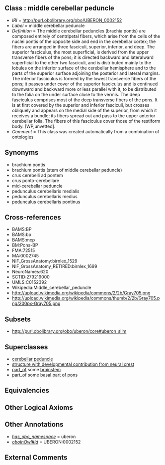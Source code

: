 
## Class : middle cerebellar peduncle

 * *IRI* = http://purl.obolibrary.org/obo/UBERON_0002152
 * *Label* = middle cerebellar peduncle
 * *Definition* = The middle cerebellar peduncles (brachia pontis) are composed entirely of centripetal fibers, which arise from the cells of the nuclei pontis of the opposite side and end in the cerebellar cortex; the fibers are arranged in three fasciculi, superior, inferior, and deep. The superior fasciculus, the most superficial, is derived from the upper transverse fibers of the pons; it is directed backward and lateralward superficial to the other two fasciculi, and is distributed mainly to the lobules on the inferior surface of the cerebellar hemisphere and to the parts of the superior surface adjoining the posterior and lateral margins. The inferior fasciculus is formed by the lowest transverse fibers of the pons; it passes under cover of the superior fasciculus and is continued downward and backward more or less parallel with it, to be distributed to the folia on the under surface close to the vermis. The deep fasciculus comprises most of the deep transverse fibers of the pons. It is at first covered by the superior and inferior fasciculi, but crosses obliquely and appears on the medial side of the superior, from which it receives a bundle; its fibers spread out and pass to the upper anterior cerebellar folia. The fibers of this fasciculus cover those of the restiform body. [WP,unvetted].
 * *Comment* = This class was created automatically from a combination of ontologies

## Synonyms

 * brachium pontis
 * brachium pontis (stem of middle cerebellar peduncle)
 * crus cerebelli ad pontem
 * crus ponto-cerebellare
 * mid-cerebellar peduncle
 * pedunculus cerebellaris medialis
 * pedunculus cerebellaris medius
 * pedunculus cerebellaris pontinus

## Cross-references

 * BAMS:BP
 * BAMS:bp
 * BAMS:mcp
 * BM:Pons-BP
 * FMA:72515
 * MA:0002745
 * NIF_GrossAnatomy:birnlex_1529
 * NIF_GrossAnatomy_RETIRED:birnlex_1699
 * NeuroNames:620
 * SCTID:279219000
 * UMLS:C0152392
 * Wikipedia:Middle_cerebellar_peduncle
 * http://upload.wikimedia.org/wikipedia/commons/2/2b/Gray705.png
 * http://upload.wikimedia.org/wikipedia/commons/thumb/2/2b/Gray705.png/200px-Gray705.png

## Subsets

 * http://purl.obolibrary.org/obo/uberon/core#uberon_slim

## Superclasses

 * [cerebellar peduncle](../../UBERON/16/UBERON_0007416.md)
 * [structure with developmental contribution from neural crest](../../UBERON/14/UBERON_0010314.md)
 * [part_of](../../BFO/50/BFO_0000050.md) some [brainstem](../../UBERON/98/UBERON_0002298.md)
 * [part_of](../../BFO/50/BFO_0000050.md) some [basal part of pons](../../UBERON/67/UBERON_0002567.md)

## Equivalencies


## Other Logical Axioms


## Other Annotations

 * *[has_obo_namespace](../../ce/oboInOwl#hasOBONamespace.md)* = uberon
 * *[oboInOwl#id](../../id/oboInOwl#id.md)* = UBERON:0002152

## External Comments

